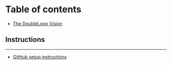 # Table of contents

* [The DoubleLoop Vision](README.md)

## Instructions

---

* [GitHub setup instructions](github-setup-instructions.md)

